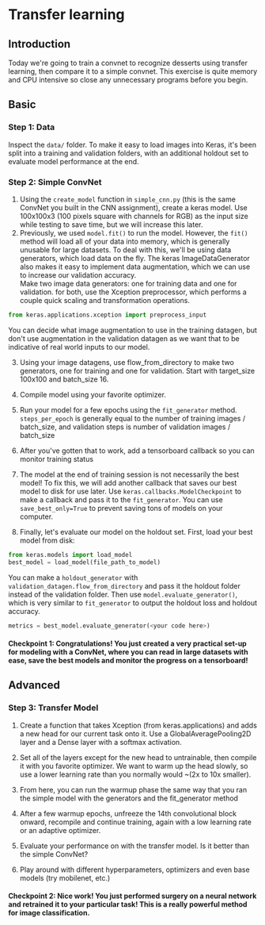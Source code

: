 # Transfer learning
## Introduction
Today we're going to train a convnet to recognize desserts using transfer learning, then compare it to a simple convnet. This exercise is quite memory and CPU intensive so close any unnecessary programs before you begin.

## Basic
### Step 1: Data
Inspect the `data/` folder. To make it easy to load images into Keras, it's been split into a training and validation folders, with an additional holdout set to evaluate model performance at the end.

### Step 2: Simple ConvNet
1. Using the `create_model` function in `simple_cnn.py` (this is the same ConvNet you built in the CNN assignment), create a keras model. Use 100x100x3 (100 pixels square with channels for RGB) as the input size while testing to save time, but we will increase this later.
2. Previously, we used `model.fit()` to run the model. However, the `fit()` method will load all of your data into memory, which is generally unusable for large datasets. To deal with this, we'll be using data generators, which load data on the fly. The keras ImageDataGenerator also makes it easy to implement data augmentation, which we can use to increase our validation accuracy.  
Make two image data generators: one for training data and one for validation. for both, use the Xception preprocessor, which performs a couple quick scaling and transformation operations.  

```python
from keras.applications.xception import preprocess_input
```


You can decide what image augmentation to use in the training datagen, but don't use augmentation in the validation datagen as we want that to be indicative of real world inputs to our model.

3. Using your image datagens, use flow_from_directory to make two generators, one for training and one for validation.  Start with target_size 100x100 and batch_size 16.

4. Compile model using your favorite optimizer.
5. Run your model for a few epochs using the `fit_generator` method. `steps_per_epoch` is generally equal to the number of training images / batch_size, and validation steps is number of validation images / batch_size

5. After you've gotten that to work, add a tensorboard callback so you can monitor training status

6. The model at the end of training session is not necessarily the best model! To fix this, we will add another callback that saves our best model to disk for use later. Use `keras.callbacks.ModelCheckpoint` to make a callback and pass it to the `fit_generator`. You can use `save_best_only=True` to prevent saving tons of models on your computer.

7. Finally, let's evaluate our model on the holdout set.
First, load your best model from disk:
```python
from keras.models import load_model
best_model = load_model(file_path_to_model)
```
You can make a `holdout_generator` with `validation_datagen.flow_from_directory` and pass it the holdout folder instead of the validation folder. Then use `model.evaluate_generator()`, which is very similar to `fit_generator` to output the holdout loss and holdout accuracy.

```python
metrics = best_model.evaluate_generator(<your code here>)
```
#### Checkpoint 1: Congratulations! You just created a very practical set-up for modeling with a ConvNet, where you can read in large datasets with ease, save the best models and monitor the progress on a tensorboard!

## Advanced

### Step 3: Transfer Model

1. Create a function that takes Xception (from keras.applications) and adds a new head for our current task onto it. Use a GlobalAveragePooling2D layer and a Dense layer with a softmax activation.

2. Set all of the layers except for the new head to untrainable, then compile it with you favorite optimizer. We want to warm up the head slowly, so use a lower learning rate than you normally would ~(2x to 10x smaller).

3. From here, you can run the warmup phase the same way that you ran the simple model with the generators and the fit_generator method

4. After a few warmup epochs, unfreeze the 14th convolutional block onward, recompile and continue training, again with a low learning rate or an adaptive optimizer.

5. Evaluate your performance on with the transfer model. Is it better than the simple ConvNet?

6. Play around with different hyperparameters, optimizers and even base models (try mobilenet, etc.)

#### Checkpoint 2: Nice work! You just performed surgery on a neural network and retrained it to your particular task! This is a really powerful method for image classification.

